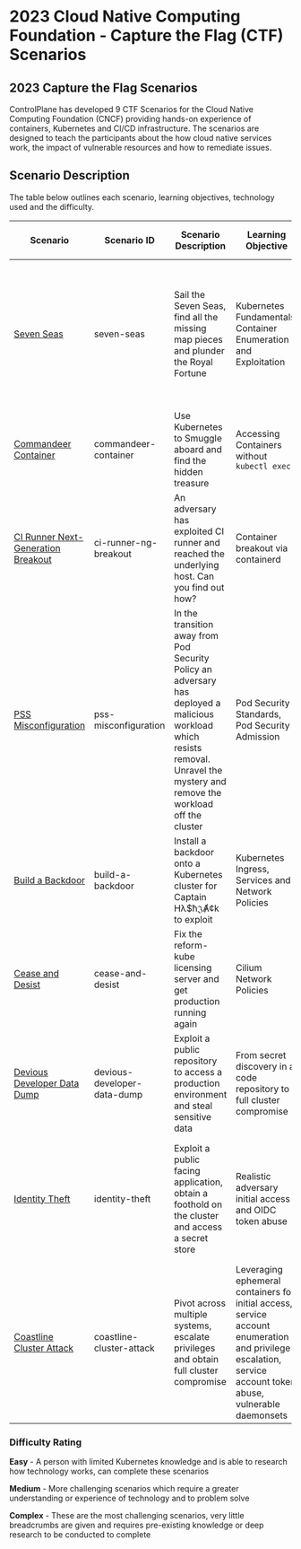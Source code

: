 # 2023 Cloud Native Computing Foundation - Capture the Flag (CTF) Scenarios

## 2023 Capture the Flag Scenarios

ControlPlane has developed 9 CTF Scenarios for the Cloud Native Computing Foundation (CNCF) providing hands-on experience of containers, Kubernetes and CI/CD infrastructure. The scenarios are designed to teach the participants about the how cloud native services work, the impact of vulnerable resources and how to remediate issues.

## Scenario Description

The table below outlines each scenario, learning objectives, technology used and the difficulty.

| Scenario | Scenario ID | Scenario Description | Learning Objective | Technology Used | Difficulty | No of Flags |
| --- | --- | --- | --- | --- | --- | --- |
| [Seven Seas](seven-seas/README.md) | seven-seas | Sail the Seven Seas, find all the missing map pieces and plunder the Royal Fortune | Kubernetes Fundamentals, Container Enumeration and Exploitation | Kubernetes Secrets, Container Images, Pod Security Standards, Network Policy, Pod Logs, Service Accounts and RBAC, Sidecar Containers | Easy | 2 |
| [Commandeer Container](commandeer-container/README.md) | commandeer-container | Use Kubernetes to Smuggle aboard and find the hidden treasure | Accessing Containers without `kubectl exec` | Kubernetes Secrets, Container Images, Service Accounts and RBAC | Easy | 1 |
| [CI Runner Next-Generation Breakout](ci-runner-ng-breakout/README.md) | ci-runner-ng-breakout | An adversary has exploited CI runner and reached the underlying host. Can you find out how? | Container breakout via containerd | Docker, Containerd | Easy | 1 |
| [PSS Misconfiguration](pss-misconfiguration/README.md) | pss-misconfiguration | In the transition away from Pod Security Policy an adversary has deployed a malicious workload which resists removal. Unravel the mystery and remove the workload off the cluster | Pod Security Standards, Pod Security Admission | Pod Security Standards, Pod Security Admission | Medium | 3 |
| [Build a Backdoor](build-a-backdoor/README.md) | build-a-backdoor | Install a backdoor onto a Kubernetes cluster for Captain Hλ$ħ𝔍Ⱥ¢k to exploit | Kubernetes Ingress, Services and Network Policies | Kubernetes Ingress, Services, Network Policies, Kyverno | Medium | 2 |
| [Cease and Desist](cease-and-desist/README.md) | cease-and-desist | Fix the reform-kube licensing server and get production running again | Cilium Network Policies | Kubernetes Secrets, Cilium Network Policies | Medium | 2 |
| [Devious Developer Data Dump](devious-developer-data-dump/README.md) | devious-developer-data-dump | Exploit a public repository to access a production environment and steal sensitive data | From secret discovery in a code repository to full cluster compromise | Gitea, GitHub Action Runners, Zot, SQL Database | Complex | 2 |
| [Identity Theft](identity-theft/README.md) | identity-theft | Exploit a public facing application, obtain a foothold on the cluster and access a secret store | Realistic adversary initial access and OIDC token abuse | custom vulnerable application (pod schema validation), Dex, Kubernetes Services, Service Accounts and RBAC | Complex | 2 |
| [Coastline Cluster Attack](coastline-cluster-attack/README.md) | coastline-cluster-attack | Pivot across multiple systems, escalate privileges and obtain full cluster compromise | Leveraging ephemeral containers for initial access, service account enumeration and privilege escalation, service account token abuse, vulnerable daemonsets | Ephemeral containers, Service Accounts and RBAC, Service Account Tokens, Custom "red herring" applications, Elasticsearch, Fluentbit Daemonsets | Complex | 3 |

### Difficulty Rating

**Easy** - A person with limited Kubernetes knowledge and is able to research how technology works, can complete these scenarios

**Medium** - More challenging scenarios which require a greater understanding or experience of technology and to problem solve

**Complex** - These are the most challenging scenarios, very little breadcrumbs are given and requires pre-existing knowledge or deep research to be conducted to complete
